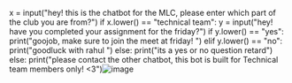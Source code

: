 x = input("hey! this is the chatbot for the MLC, please enter which part of the club you are from?")
if  x.lower() == "technical team":
    y = input("hey! have you completed your assignment for the friday?")
    if y.lower() == "yes":
        print("goojob, make sure to join the meet at friday! ")
    elif y.lower() == "no":
        print("goodluck with rahul ")
    else:
        print("its a yes or no question retard")
else:
    print("please contact the other chatbot, this bot is built for Technical team members only! <3")![image](https://github.com/abhiram005/MLC-TECHNICAL-TEAM-2023-PROJECTSs/assets/141132361/8107d32e-5d16-4200-9f5b-8d308983a470)
